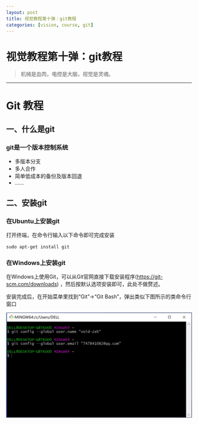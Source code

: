 ```yaml
---
layout: post
title: 视觉教程第十弹：git教程
categories: [vision, course, git]
---
```


# 视觉教程第十弹：git教程
> 机械是血肉，电控是大脑，视觉是灵魂。

---

# Git 教程
## 一、什么是git

### git是一个版本控制系统
- 多版本分支
- 多人合作
- 简单低成本的备份及版本回退
- ……
	
## 二、安装git
	
### 在Ubuntu上安装git
打开终端，在命令行输入以下命令即可完成安装

	sudo apt-get install git

### 在Windows上安装git
	
在Windows上使用Git，可以从Git官网直接下载安装程序(https://git-scm.com/downloads)
，然后按默认选项安装即可，此处不做赘述。

安装完成后，在开始菜单里找到“Git”->“Git Bash”，弹出类似下图所示的类命令行窗口

![img](https://github.com/void-zxh/RM/blob/master/image/1.JPG) 

